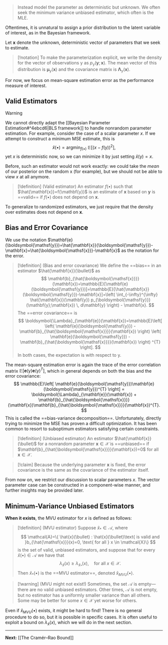 > Instead model the parameter as deterministic but unknown. We often seek the minimum variance unbiased estimator, which often is the MLE.

Oftentimes, it is unnatural to assign a prior distribution to the latent variable of interest, as in the Bayesian framework. 

Let $\mathbf{x}$ denote the unknown, deterministic vector of parameters that we seek to estimate.

> [!notation]
> To make the parameterization explicit, we write the density for the vector of observations $\boldsymbol{\mathsf{y}}$ as $p_{\boldsymbol{\mathsf{y}}}(\mathbf{y};\mathbf{x})$. The mean vector of this distribution is $\boldsymbol{\mu}_{\boldsymbol{\mathsf{y}}}(\mathbf{x})$ and the covariance matrix is $\boldsymbol{\Lambda}_{\boldsymbol{\mathsf{y}}}(\mathbf{x})$.
> 

For now, we focus on mean-square estimation error as the performance measure of interest.

## Valid Estimators

> [!warning]
> We cannot directly adapt the [[Bayesian Parameter Estimation#^4ebcd6|BLS framework]] to handle nonrandom parameter estimation. For example, consider the case of a scalar parameter $x$. If we attempt to construct a minimum MSE estimate, this is
> $$
> \hat{x}(\bullet) = \mathop{\arg\min}_{f(\bullet)}\ \mathbb{E}\left[ (x-f(\boldsymbol{\mathsf{y}}))^{2} \right], 
> $$
> yet $x$ is deterministic now, so we can minimize it by just setting $\hat{x}(\boldsymbol{\mathsf{y}})=x$.

Before, such an estimator would not work exactly: we could take the *mean* of our posterior on the random $\boldsymbol{\mathsf{x}}$ (for example), but we should not be able to view $x$ at all anymore.

> [!definition] (Valid estimator)
> An estimator $f(\bullet)$ such that $\hat{\mathbf{x}}=f(\mathbf{y})$ is an estimate of $\mathbf{x}$ based on $\mathbf{y}$ is ==valid== if $f(\bullet)$ does not depend on $\mathbf{x}$.

To generalize to randomized estimators, we just require that the density over estimates does not depend on $\mathbf{x}$. 

## Bias and Error Covariance

We use the notation $\mathbf{e}(\boldsymbol{\mathsf{y}})=\hat{\mathbf{x}}(\boldsymbol{\mathsf{y}})-\mathbf{x}=\hat{\boldsymbol{\mathsf{x}}}-\mathbf{x}$ as the notation for the error.

> [!definition] (Bias and error covariance)
> We define the ==bias== in an estimator $\hat{\mathbf{x}}(\bullet)$ as
> $$
> \mathbf{b}_{\hat{\boldsymbol{\mathsf{x}}}}(\mathbf{x})=\mathbb{E}[\mathbf{e}(\boldsymbol{\mathsf{y}})]=\mathbb{E}[\hat{\mathbf{x}}(\boldsymbol{\mathsf{y}})-\mathbf{x}]=\left( \int_{-\infty}^{\infty} \hat{\mathbf{x}}(\mathbf{y}) p_{\boldsymbol{\mathsf{y}}}(\mathbf{y};\mathbf{x}) \, d\mathbf{y}  \right) - \mathbf{x}.  
> $$
> The ==error covariance== is
> $$
> \boldsymbol{\Lambda}_{\mathbf{e}}(\mathbf{x})=\mathbb{E}\left[ \left( \mathbf{e}(\boldsymbol{\mathsf{y}}) - \mathbf{b}_{\hat{\boldsymbol{\mathsf{x}}}}(\mathbf{x}) \right) \left( \mathbf{e}(\boldsymbol{\mathsf{y}}) - \mathbf{b}_{\hat{\boldsymbol{\mathsf{x}}}}(\mathbf{x}) \right) ^{T}  \right]. 
> $$
> In both cases, the expectation is with respect to $\boldsymbol{\mathsf{y}}$.

The mean-square estimation error is again the trace of the error correlation matrix $\mathbb{E}\left[ \mathbf{e}(\boldsymbol{\mathsf{y}})\mathbf{e}(\boldsymbol{\mathsf{y}})^{T} \right]$, which in general depends on both the bias and the error covariance:
$$
\mathbb{E}\left[ \mathbf{e}(\boldsymbol{\mathsf{y}})\mathbf{e}(\boldsymbol{\mathsf{y}})^{T} \right] = \boldsymbol{\Lambda}_{\mathbf{e}}(\mathbf{x}) + \mathbf{b}_{\hat{\boldsymbol{\mathsf{x}}}}(\mathbf{x})\mathbf{b}_{\hat{\boldsymbol{\mathsf{x}}}}(\mathbf{x})^{T}.
$$
This is called the ==bias-variance decomposition==. Unfortunately, directly trying to minimize the MSE has proven a difficult optimization. It has been common to resort to suboptimum estimators satisfying certain constraints.

> [!definition] (Unbiased estimator)
> An estimator $\hat{\mathbf{x}}(\bullet)$ for a nonrandom parameter $\mathbf{x}\in \mathcal{X}$ is ==unbiased== if $\mathbf{b}_{\hat{\boldsymbol{\mathsf{x}}}}(\mathbf{x})=0$ for all $\mathbf{x} \in \mathcal{X}$. 

> [!claim]
> Because the underlying parameter $\mathbf{x}$ is fixed, the error covariance is the same as the covariance of the estimator itself.

From now on, we restrict our discussion to scalar parameters $x$. The vector parameter case can be constructed in a component-wise manner, and further insights may be provided later.

## Minimum-Variance Unbiased Estimators

**When it exists**, the MVU estimator for $x$ is defined as follows:

> [!definition] (MVU estimator)
> Suppose $\hat{x}_{*}\in \mathcal{A}$, where
> $$
> \mathcal{A}=\{ \hat{x}(\bullet) : \hat{x}(\bullet)\text{ is valid and }b_{\hat{\mathsf{x}}}(x)=0, \text{ for all } x \in \mathcal{X}\}
> $$
> is the set of valid, unbiased estimators, and suppose that for every $\hat{x}(\bullet)\in \mathcal{A}$ we have that
> $$
> \lambda_{\hat{x}}(x)\geq \lambda_{\hat{x}_{*}}(x),\quad \text{for all }x \in \mathcal{X}.
> $$
> Then $\hat{x}_{*}(\bullet)$ is the ==MVU estimator==, denoted $\hat{x}_{MVU}(\bullet)$.

> [!warning] (MVU might not exist!)
> Sometimes, the set $\mathcal{A}$ is empty—there are no valid unbiased estimators. Other times, $\mathcal{A}$ is not empty, but no estimator has a uniformly smaller variance than all others. Some may be better for some $x \in \mathcal{X}$ yet worse for others. 
> 

Even if $\hat{x}_{MVU}(\bullet)$ exists, it might be hard to find! There is no general procedure to do so, but it is possible in specific cases. It is often useful to exploit a bound on $\lambda_{\hat{x}}(x)$, which we will do in the next section. 

---

**Next:** [[The Cramér–Rao Bound]]
